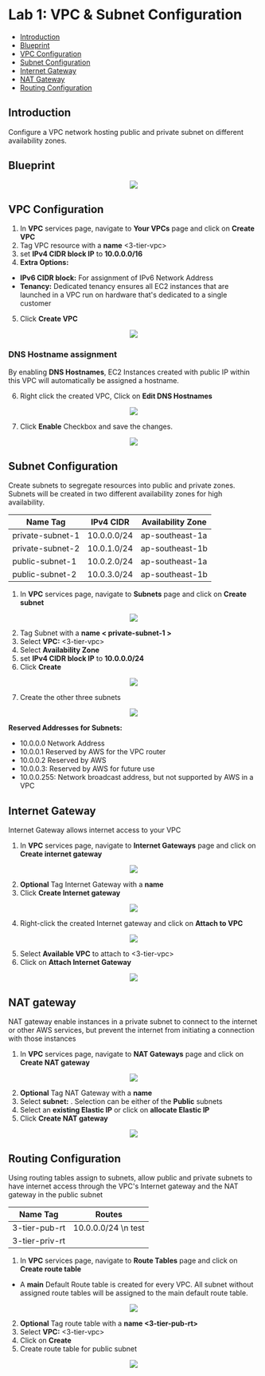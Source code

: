 # Lab 1: VPC & Subnet Configuration
- <a href=#introduction>Introduction</a>
- <a href=#blueprint>Blueprint</a>
- <a href=#vpc-configuration>VPC Configuration</a>
- <a href=#subnet-configuration>Subnet Configuration</a>
- <a href=#internet-gateway>Internet Gateway</a>
- <a href=#nat-gateway>NAT Gateway</a>
- <a href=#routing-configuration>Routing Configuration</a>

## Introduction
Configure a VPC network hosting public and private subnet on different availability zones.


## Blueprint
<p align=center>
  <img src=https://github.com/ravensp93/aws-three-tier-web/blob/master/Stage%201/blob/Stage-1-vpc-subnet-arch.PNG>
</p>

## VPC Configuration

1) In **VPC** services page, navigate to **Your VPCs** page and click on **Create VPC**
2) Tag VPC resource with a **name** <3-tier-vpc>
3) set **IPv4 CIDR block IP** to **10.0.0.0/16**
4) **Extra Options:**
- **IPv6 CIDR block:** For assignment of IPv6 Network Address
- **Tenancy:** Dedicated tenancy ensures all EC2 instances that are launched in a VPC run on hardware that's dedicated to a single customer 
5) Click **Create VPC** 

<p align=center>
  <img src=https://github.com/ravensp93/aws-three-tier-web/blob/master/Stage%201/blob/stage-1-pic-1.PNG>
</p>

### DNS Hostname assignment
By enabling **DNS Hostnames**, EC2 Instances created with public IP within this VPC will automatically be assigned a hostname.

6) Right click the created VPC, Click on **Edit DNS Hostnames**
<p align=center>
  <img src=https://github.com/ravensp93/aws-three-tier-web/blob/master/Stage%201/blob/stage-1-pic-2.PNG>
</p>

7) Click **Enable** Checkbox and save the changes.
<p align=center>
  <img src=https://github.com/ravensp93/aws-three-tier-web/blob/master/Stage%201/blob/stage-1-pic-3.PNG>
</p>

## Subnet Configuration

Create subnets to segregate resources into public and private zones. Subnets will be created in two different availability zones for
high availability.

Name Tag | IPv4 CIDR | Availability Zone
------------ | ------------- | -------------
private-subnet-1 | 10.0.0.0/24 | ap-southeast-1a
private-subnet-2 | 10.0.1.0/24 | ap-southeast-1b
public-subnet-1 | 10.0.2.0/24 | ap-southeast-1a
public-subnet-2 | 10.0.3.0/24 | ap-southeast-1b

1) In **VPC** services page, navigate to **Subnets** page and click on **Create subnet**

<p align=center>
  <img src=https://github.com/ravensp93/aws-three-tier-web/blob/master/Stage%201/blob/stage-1-pic-4.PNG>
</p>

2) Tag Subnet with a **name < private-subnet-1 >**
3) Select **VPC:** <3-tier-vpc>
4) Select **Availability Zone** <ap-southeast-1a>
5) set **IPv4 CIDR block IP** to **10.0.0.0/24**
6) Click **Create**

<p align=center>
  <img src=https://github.com/ravensp93/aws-three-tier-web/blob/master/Stage%201/blob/stage-1-pic-5.PNG>
</p>

7) Create the other three subnets

<p align=center>
  <img src=https://github.com/ravensp93/aws-three-tier-web/blob/master/Stage%201/blob/stage-1-pic-6.PNG>
</p>

**Reserved Addresses for Subnets:**
- 10.0.0.0 Network Address
- 10.0.0.1 Reserved by AWS for the VPC router
- 10.0.0.2 Reserved by AWS
- 10.0.0.3: Reserved by AWS for future use
- 10.0.0.255: Network broadcast address, but not supported by AWS in a VPC

## Internet Gateway

Internet Gateway allows internet access to your VPC

1) In **VPC** services page, navigate to **Internet Gateways** page and click on **Create internet gateway**

<p align=center>
  <img src=https://github.com/ravensp93/aws-three-tier-web/blob/master/Stage%201/blob/stage-1-pic-10.PNG>
</p>

2) **Optional** Tag Internet Gateway with a **name** 
3) Click **Create Internet gateway**

<p align=center>
  <img src=https://github.com/ravensp93/aws-three-tier-web/blob/master/Stage%201/blob/stage-1-pic-11.PNG>
</p>

4) Right-click the created Internet gateway and click on **Attach to VPC**

<p align=center>
  <img src=https://github.com/ravensp93/aws-three-tier-web/blob/master/Stage%201/blob/stage-1-pic-12.PNG>
</p>

5) Select **Available VPC** to attach to <3-tier-vpc>
6) Click on **Attach Internet Gateway**

<p align=center>
  <img src=https://github.com/ravensp93/aws-three-tier-web/blob/master/Stage%201/blob/stage-1-pic-13.PNG>
</p>

## NAT gateway 

NAT gateway enable instances in a private subnet to connect to the internet or other AWS services, 
but prevent the internet from initiating a connection with those instances

1) In **VPC** services page, navigate to **NAT Gateways** page and click on **Create NAT gateway**

<p align=center>
  <img src=https://github.com/ravensp93/aws-three-tier-web/blob/master/Stage%201/blob/stage-1-pic-7.PNG>
</p>

2) **Optional** Tag NAT Gateway with a **name** 
3) Select **subnet:** <public-subnet-2>. Selection can be either of the **Public** subnets
4) Select an **existing Elastic IP** or click on **allocate Elastic IP**
5) Click **Create NAT gateway**

<p align=center>
  <img src=https://github.com/ravensp93/aws-three-tier-web/blob/master/Stage%201/blob/stage-1-pic-8.PNG>
</p>

## Routing Configuration

Using routing tables assign to subnets, allow public and private subnets to have internet access through the VPC's Internet gateway and the NAT gateway in the public subnet

Name Tag |  Routes
------------ | -------------
3-tier-pub-rt | 10.0.0.0/24 \n test
3-tier-priv-rt |

1) In **VPC** services page, navigate to **Route Tables** page and click on **Create route table**
- A **main** Default Route table is created for every VPC. All subnet without assigned route tables will be assigned to the main default route table.

<p align=center>
  <img src=https://github.com/ravensp93/aws-three-tier-web/blob/master/Stage%201/blob/stage-1-pic-9.PNG>
</p>

2) **Optional** Tag route table with a **name <3-tier-pub-rt>** 
3) Select **VPC:** <3-tier-vpc>
4) Click on **Create**
5) Create route table for public subnet

<p align=center>
  <img src=https://github.com/ravensp93/aws-three-tier-web/blob/master/Stage%201/blob/stage-1-pic-15.PNG>
</p>


